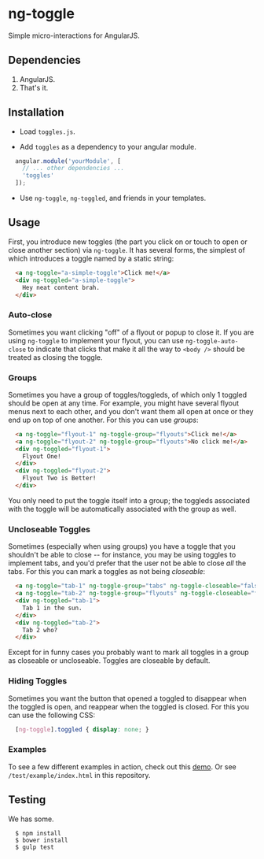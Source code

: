 # ng-toggle

Simple micro-interactions for AngularJS.

## Dependencies

1. AngularJS.
2. That's it.

## Installation

* Load `toggles.js`.

* Add `toggles` as a dependency to your angular module.

```javascript
  angular.module('yourModule', [
    // ... other dependencies ...
    'toggles'
  ]);
```

* Use `ng-toggle`, `ng-toggled`, and friends in your templates.

## Usage

First, you introduce new toggles (the part you click on or touch
to open or close another section) via `ng-toggle`.  It has several forms,
the simplest of which introduces a toggle named by a static string:

```html
  <a ng-toggle="a-simple-toggle">Click me!</a>
  <div ng-toggled="a-simple-toggle">
    Hey neat content brah.
  </div>
```

### Auto-close

Sometimes you want clicking "off" of a flyout or popup to close it. If you
are using `ng-toggle` to implement your flyout, you can use `ng-toggle-auto-close`
to indicate that clicks that make it all the way to `<body />` should be
treated as closing the toggle.

### Groups

Sometimes you have a group of toggles/toggleds, of which only 1 toggled
should be open at any time. For example, you might have several flyout
menus next to each other, and you don't want them all open at once or they
end up on top of one another.  For this you can use *groups*:

```html
  <a ng-toggle="flyout-1" ng-toggle-group="flyouts">Click me!</a>
  <a ng-toggle="flyout-2" ng-toggle-group="flyouts">No click me!</a>
  <div ng-toggled="flyout-1">
    Flyout One!
  </div>
  <div ng-toggled="flyout-2">
    Flyout Two is Better!
  </div>
```

You only need to put the toggle itself into a group; the toggleds associated
with the toggle will be automatically associated with the group as well.

### Uncloseable Toggles

Sometimes (especially when using groups) you have a toggle that you shouldn't
be able to close -- for instance, you may be using toggles to implement
tabs, and you'd prefer that the user not be able to close *all* the tabs.  For
this you can mark a toggles as not being *closeable*:

```html
  <a ng-toggle="tab-1" ng-toggle-group="tabs" ng-toggle-closeable="false">One Tab</a>
  <a ng-toggle="tab-2" ng-toggle-group="flyouts" ng-toggle-closeable="false">Another Tab</a>
  <div ng-toggled="tab-1">
    Tab 1 in the sun.
  </div>
  <div ng-toggled="tab-2">
    Tab 2 who?
  </div>
```

Except for in funny cases you probably want to mark all toggles in a group
as closeable or uncloseable.  Toggles are closeable by default.

### Hiding Toggles

Sometimes you want the button that opened a toggled to disappear when
the toggled is open, and reappear when the toggled is closed. For this you
can use the following CSS:

```css
  [ng-toggle].toggled { display: none; }
```

### Examples

To see a few different examples in action, check out this
[demo](http://plnkr.co/edit/bTBGAP5X835jKGUTEYlK?p=preview). Or see
`/test/example/index.html` in this repository.

## Testing

We has some.

```
  $ npm install
  $ bower install
  $ gulp test
```
